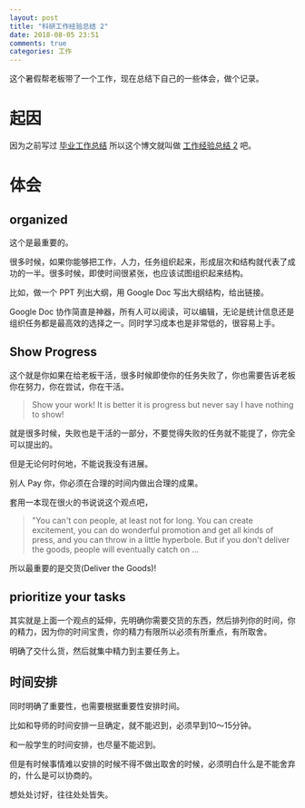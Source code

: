 ```yaml
---
layout: post
title: "科研工作经验总结 2"
date: 2018-08-05 23:51
comments: true
categories: 工作
---
```


这个暑假帮老板带了一个工作，现在总结下自己的一些体会，做个记录。

<!--more-->

# 起因

因为之前写过 [毕业工作总结](https://iphyer.github.io/blog/2016/06/09/20160609summary/) 所以这个博文就叫做 [工作经验总结 2](https://iphyer.github.io/blog/2018/08/05/work/) 吧。


# 体会

## organized

这个是最重要的。

很多时候，如果你能够把工作，人力，任务组织起来，形成层次和结构就代表了成功的一半。很多时候，即使时间很紧张，也应该试图组织起来结构。

比如，做一个 PPT 列出大纲，用 Google Doc 写出大纲结构，给出链接。

Google Doc 协作简直是神器，所有人可以阅读，可以编辑，无论是统计信息还是组织任务都是最高效的选择之一。同时学习成本也是非常低的，很容易上手。

## Show Progress 

这个就是你如果在给老板干活，很多时候即使你的任务失败了，你也需要告诉老板你在努力，你在尝试，你在干活。

> Show your work! It is better it is progress but never say I have nothing to show!

就是很多时候，失败也是干活的一部分，不要觉得失败的任务就不能提了，你完全可以提出的。

但是无论何时何地，不能说我没有进展。

别人 Pay 你，你必须在合理的时间内做出合理的成果。

套用一本现在很火的书说说这个观点吧，

> "You can't con people, at least not for long. You can create excitement, you can do wonderful promotion and get all kinds of press, and you can throw in a little hyperbole. But if you don't deliver the goods, people will eventually catch on ... 

所以最重要的是交货(Deliver the Goods)!


## prioritize your tasks

其实就是上面一个观点的延伸，先明确你需要交货的东西，然后排列你的时间，你的精力，因为你的时间宝贵，你的精力有限所以必须有所重点，有所取舍。

明确了交什么货，然后就集中精力到主要任务上。


## 时间安排

同时明确了重要性，也需要根据重要性安排时间。

比如和导师的时间安排一旦确定，就不能迟到，必须早到10～15分钟。

和一般学生的时间安排，也尽量不能迟到。

但是有时候事情难以安排的时候不得不做出取舍的时候，必须明白什么是不能舍弃的，什么是可以协商的。

想处处讨好，往往处处皆失。

